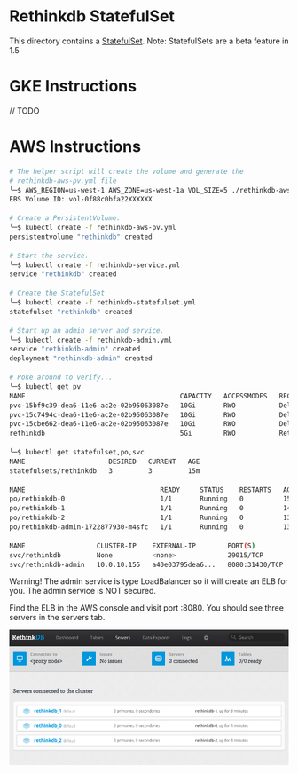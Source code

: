 Rethinkdb StatefulSet
=====================

This directory contains a [StatefulSet](https://kubernetes.io/docs/concepts/abstractions/controllers/statefulsets/). 
Note: StatefulSets are a beta feature in 1.5

GKE Instructions
================
// TODO

AWS Instructions
================

```bash
# The helper script will create the volume and generate the 
# rethinkdb-aws-pv.yml file
╰─$ AWS_REGION=us-west-1 AWS_ZONE=us-west-1a VOL_SIZE=5 ./rethinkdb-aws-pv.sh
EBS Volume ID: vol-0f88c0bfa22XXXXXX

# Create a PersistentVolume.
╰─$ kubectl create -f rethinkdb-aws-pv.yml 
persistentvolume "rethinkdb" created

# Start the service. 
╰─$ kubectl create -f rethinkdb-service.yml 
service "rethinkdb" created

# Create the StatefulSet
╰─$ kubectl create -f rethinkdb-statefulset.yml 
statefulset "rethinkdb" created

# Start up an admin server and service.
╰─$ kubectl create -f rethinkdb-admin.yml 
service "rethinkdb-admin" created
deployment "rethinkdb-admin" created

# Poke around to verify...
╰─$ kubectl get pv
NAME                                       CAPACITY   ACCESSMODES   RECLAIMPOLICY   STATUS      CLAIM                      REASON    AGE
pvc-15bf9c39-dea6-11e6-ac2e-02b95063087e   10Gi       RWO           Delete          Bound       default/data-rethinkdb-0             13m
pvc-15c7494c-dea6-11e6-ac2e-02b95063087e   10Gi       RWO           Delete          Bound       default/data-rethinkdb-1             13m
pvc-15cbe662-dea6-11e6-ac2e-02b95063087e   10Gi       RWO           Delete          Bound       default/data-rethinkdb-2             13m
rethinkdb                                  5Gi        RWO           Retain          Available                                        18m

╰─$ kubectl get statefulset,po,svc
NAME                     DESIRED   CURRENT   AGE
statefulsets/rethinkdb   3         3         15m

NAME                                  READY     STATUS    RESTARTS   AGE
po/rethinkdb-0                        1/1       Running   0          15m
po/rethinkdb-1                        1/1       Running   0          14m
po/rethinkdb-2                        1/1       Running   0          13m
po/rethinkdb-admin-1722877930-m4sfc   1/1       Running   0          13m

NAME                  CLUSTER-IP    EXTERNAL-IP        PORT(S)          AGE
svc/rethinkdb         None          <none>             29015/TCP        18m
svc/rethinkdb-admin   10.0.10.155   a40e03795dea6...   8080:31430/TCP   13m

```

Warning! 
The admin service is type LoadBalancer so it will create an ELB for you. The admin service is NOT secured.

Find the ELB in the AWS console and visit port :8080. You should see three servers in the servers tab.

![alt text](dash.png "Example Dashboard")
